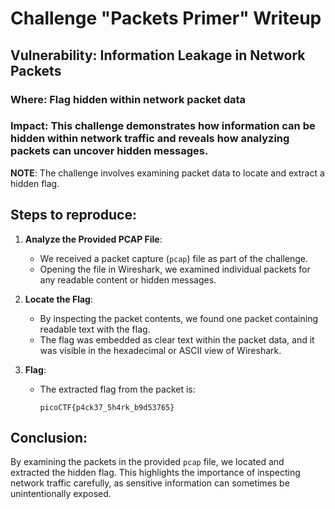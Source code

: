# Challenge "Packets Primer" Writeup

## Vulnerability: Information Leakage in Network Packets

### Where: Flag hidden within network packet data

### Impact: This challenge demonstrates how information can be hidden within network traffic and reveals how analyzing packets can uncover hidden messages.

**NOTE**: The challenge involves examining packet data to locate and extract a hidden flag.

## Steps to reproduce:

1. **Analyze the Provided PCAP File**:
   - We received a packet capture (`pcap`) file as part of the challenge.
   - Opening the file in Wireshark, we examined individual packets for any readable content or hidden messages.

2. **Locate the Flag**:
   - By inspecting the packet contents, we found one packet containing readable text with the flag.
   - The flag was embedded as clear text within the packet data, and it was visible in the hexadecimal or ASCII view of Wireshark.

3. **Flag**:
   - The extracted flag from the packet is:

     ```
     picoCTF{p4ck37_5h4rk_b9d53765}
     ```

## Conclusion:

By examining the packets in the provided `pcap` file, we located and extracted the hidden flag. This highlights the importance of inspecting network traffic carefully, as sensitive information can sometimes be unintentionally exposed.
